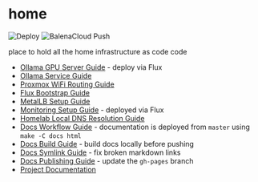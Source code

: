 # home

![Deploy](https://github.com/homeiac/home/workflows/.github/workflows/deploy_to_github.yml/badge.svg)
![BalenaCloud Push](https://github.com/homeiac/home/workflows/BalenaCloud%20Push/badge.svg)

place to hold all the home infrastructure as code code

* [Ollama GPU Server Guide](docs/source/md/proxmox_guides_ollama-gpu-server.md) - deploy via Flux
* [Ollama Service Guide](proxmox/guides/ollama-service-guide.md)
* [Proxmox WiFi Routing Guide](docs/source/md/proxmox_wifi_routing.md)
* [Flux Bootstrap Guide](docs/source/md/proxmox_guides_flux-guide.md)
* [MetalLB Setup Guide](docs/source/md/proxmox_guides_metallb-guide.md)
* [Monitoring Setup Guide](proxmox/guides/monitoring-guide.md) - deployed via Flux
* [Homelab Local DNS Resolution Guide](docs/source/md/homelab_local_dns_resolution_guide.md)
* [Docs Workflow Guide](docs/source/md/docs_workflow_guide.md) - documentation is deployed from `master` using `make -C docs html`
* [Docs Build Guide](docs/source/md/docs_build_guide.md) - build docs locally before pushing
* [Docs Symlink Guide](docs/source/md/docs_symlink_guide.md) - fix broken markdown links
* [Docs Publishing Guide](docs/source/md/docs_publishing_guide.md) - update the `gh-pages` branch
* [Project Documentation](https://homeiac.github.io/home/)

